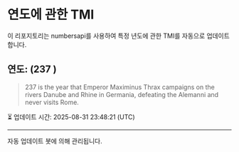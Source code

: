 
# 연도에 관한 TMI

이 리포지토리는 numbersapi를 사용하여 특정 년도에 관한 TMI를 자동으로 업데이트합니다.

## 연도: (237 )
> 237 is the year that Emperor Maximinus Thrax campaigns on the rivers Danube and Rhine in Germania, defeating the Alemanni and never visits Rome.

⏳ 업데이트 시간: 2025-08-31 23:48:21 (UTC)

---
자동 업데이트 봇에 의해 관리됩니다.
